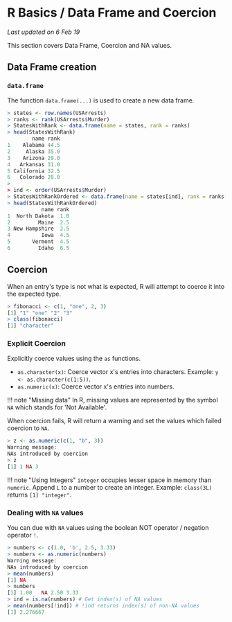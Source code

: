 # R Basics / Data Frame and Coercion
_Last updated on 6 Feb 19_

This section covers Data Frame, Coercion and NA values.

## Data Frame creation
### `data.frame`
The function `data.frame(...)` is used to create a new data frame.

```r
> states <- row.names(USArrests)
> ranks <- rank(USArrests$Murder)
> StatesWithRank <- data.frame(name = states, rank = ranks)
> head(StatesWithRank)
        name rank
1    Alabama 44.5
2     Alaska 35.0
3    Arizona 29.0
4   Arkansas 31.0
5 California 32.5
6   Colorado 28.0
>
> ind <- order(USArrests$Murder)
> StatesWithRankOrdered <- data.frame(name = states[ind], rank = ranks[ind])
> head(StatesWithRankOrdered)
           name rank
1  North Dakota  1.0
2         Maine  2.5
3 New Hampshire  2.5
4          Iowa  4.5
5       Vermont  4.5
6         Idaho  6.5
```

## Coercion
When an entry's type is not what is expected, R will attempt to coerce it into the expected type.
```r
> fibonacci <- c(1, "one", 2, 3)
[1] "1" "one" "2" "3"
> class(fibonacci)
[1] "character"
```

### Explicit Coercion
Explicitly coerce values using the `as` functions.

* `as.character(x)`: Coerce vector x's entries into characters. Example: `y <- as.character(c(1:5))`.
* `as.numeric(x)`: Coerce vector x's entries into numbers.

!!! note "Missing data"
    In R, missing values are represented by the symbol `NA` which stands for 'Not Available'.

When coercion fails, R will return a warning and set the values which failed coercion to `NA`.

```r
> z <- as.numeric(c(1, "b", 3))
Warning message:
NAs introduced by coercion
> z
[1] 1 NA 3
```

!!! note "Using Integers"
    `integer` occupies lesser space in memory than `numeric`. Append `L` to a number to create an integer. Example: `class(3L)` returns `[1] "integer"`.

### Dealing with `NA` values
You can due with `NA` values using the boolean NOT operator / negation operator `!`.

```r
> numbers <- c(1.0, 'b', 2.5, 3.33)
> numbers <- as.numeric(numbers)
Warning message:
NAs introduced by coercion
> mean(numbers)
[1] NA
> numbers
[1] 1.00   NA 2.50 3.33
> ind = is.na(numbers) # Get index(s) of NA values
> mean(numbers[!ind]) # !ind returns index(s) of non-NA values
[1] 2.276667
```
